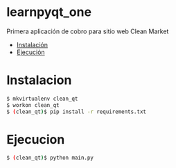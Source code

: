 # learnpyqt_one
Primera aplicación de cobro para sitio web Clean Market

- [Instalación](#Instalacion)
- [Ejecución](#Ejecucion)

# Instalacion
```bash
$ mkvirtualenv clean_qt
$ workon clean_qt
$ (clean_qt)$ pip install -r requirements.txt
```
# Ejecucion

```bash
$ (clean_qt)$ python main.py
```